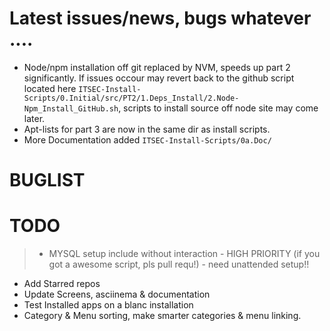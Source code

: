 # Latest issues/news, bugs whatever ....

- Node/npm installation off git replaced by NVM, speeds up part 2 significantly. If issues occour may revert back to the github script located here `ITSEC-Install-Scripts/0.Initial/src/PT2/1.Deps_Install/2.Node-Npm_Install_GitHub.sh`, scripts to install source off node site may come later.
- Apt-lists for part 3 are now in the  same dir as install scripts.
- More Documentation added `ITSEC-Install-Scripts/0a.Doc/`

# BUGLIST


# TODO

> - MYSQL setup include without interaction - HIGH PRIORITY (if you got a awesome script, pls pull requ!) - need unattended setup!!
- Add Starred repos
- Update Screens, asciinema & documentation
- Test Installed apps on a blanc installation
- Category & Menu sorting, make smarter categories & menu linking.

